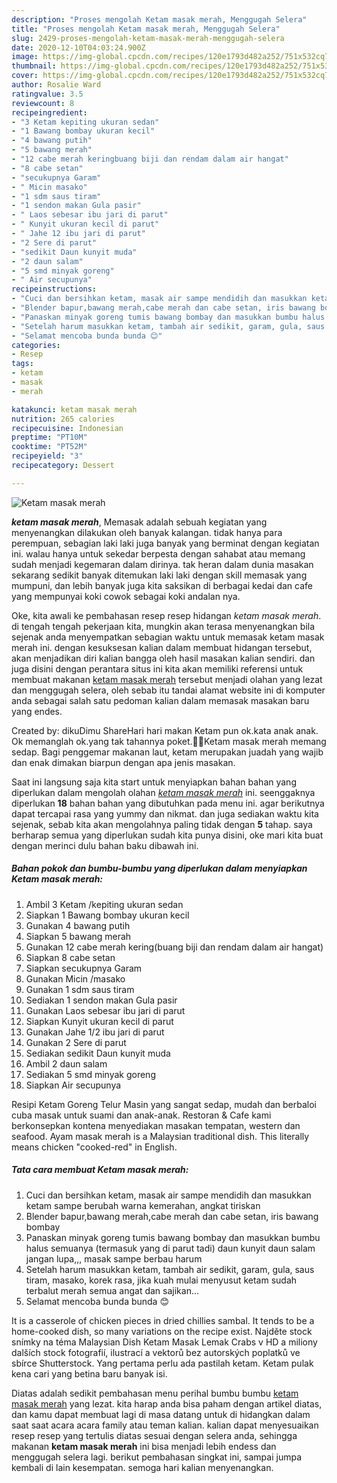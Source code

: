 ```yaml
---
description: "Proses mengolah Ketam masak merah, Menggugah Selera"
title: "Proses mengolah Ketam masak merah, Menggugah Selera"
slug: 2429-proses-mengolah-ketam-masak-merah-menggugah-selera
date: 2020-12-10T04:03:24.900Z
image: https://img-global.cpcdn.com/recipes/120e1793d482a252/751x532cq70/ketam-masak-merah-foto-resep-utama.jpg
thumbnail: https://img-global.cpcdn.com/recipes/120e1793d482a252/751x532cq70/ketam-masak-merah-foto-resep-utama.jpg
cover: https://img-global.cpcdn.com/recipes/120e1793d482a252/751x532cq70/ketam-masak-merah-foto-resep-utama.jpg
author: Rosalie Ward
ratingvalue: 3.5
reviewcount: 8
recipeingredient:
- "3 Ketam kepiting ukuran sedan"
- "1 Bawang bombay ukuran kecil"
- "4 bawang putih"
- "5 bawang merah"
- "12 cabe merah keringbuang biji dan rendam dalam air hangat"
- "8 cabe setan"
- "secukupnya Garam"
- " Micin masako"
- "1 sdm saus tiram"
- "1 sendon makan Gula pasir"
- " Laos sebesar ibu jari di parut"
- " Kunyit ukuran kecil di parut"
- " Jahe 12 ibu jari di parut"
- "2 Sere di parut"
- "sedikit Daun kunyit muda"
- "2 daun salam"
- "5 smd minyak goreng"
- " Air secupunya"
recipeinstructions:
- "Cuci dan bersihkan ketam, masak air sampe mendidih dan masukkan ketam sampe berubah warna kemerahan, angkat tiriskan"
- "Blender bapur,bawang merah,cabe merah dan cabe setan, iris bawang bombay"
- "Panaskan minyak goreng tumis bawang bombay dan masukkan bumbu halus semuanya (termasuk yang di parut tadi) daun kunyit daun salam jangan lupa,,, masak sampe berbau harum"
- "Setelah harum masukkan ketam, tambah air sedikit, garam, gula, saus tiram, masako, korek rasa, jika kuah mulai menyusut ketam sudah terbalut merah semua angat dan sajikan..."
- "Selamat mencoba bunda bunda 😊"
categories:
- Resep
tags:
- ketam
- masak
- merah

katakunci: ketam masak merah 
nutrition: 265 calories
recipecuisine: Indonesian
preptime: "PT10M"
cooktime: "PT52M"
recipeyield: "3"
recipecategory: Dessert

---
```



![Ketam masak merah](https://img-global.cpcdn.com/recipes/120e1793d482a252/751x532cq70/ketam-masak-merah-foto-resep-utama.jpg)

<b><i>ketam masak merah</i></b>, Memasak adalah sebuah kegiatan yang menyenangkan dilakukan oleh banyak kalangan. tidak hanya para perempuan, sebagian laki laki juga banyak yang berminat dengan kegiatan ini. walau hanya untuk sekedar berpesta dengan sahabat atau memang sudah menjadi kegemaran dalam dirinya. tak heran dalam dunia masakan sekarang sedikit banyak ditemukan laki laki dengan skill memasak yang mumpuni, dan lebih banyak juga kita saksikan di berbagai kedai dan cafe yang mempunyai koki cowok sebagai koki andalan nya.

Oke, kita awali ke pembahasan resep resep hidangan <i>ketam masak merah</i>. di tengah tengah pekerjaan kita, mungkin akan terasa menyenangkan bila sejenak anda menyempatkan sebagian waktu untuk memasak ketam masak merah ini. dengan kesuksesan kalian dalam membuat hidangan tersebut, akan menjadikan diri kalian bangga oleh hasil masakan kalian sendiri. dan juga disini dengan perantara situs ini kita akan memiliki referensi untuk membuat makanan <u>ketam masak merah</u> tersebut menjadi olahan yang lezat dan menggugah selera, oleh sebab itu tandai alamat website ini di komputer anda sebagai salah satu pedoman kalian dalam memasak masakan baru yang endes.

Created by: dikuDimu ShareHari hari makan Ketam pun ok.kata anak anak. Ok memanglah ok.yang tak tahannya poket.🤭🤣Ketam masak merah memang sedap. Bagi penggemar makanan laut, ketam merupakan juadah yang wajib dan enak dimakan biarpun dengan apa jenis masakan.


Saat ini langsung saja kita start untuk menyiapkan bahan bahan yang diperlukan dalam mengolah olahan <u><i>ketam masak merah</i></u> ini. seenggaknya diperlukan <b>18</b> bahan bahan yang dibutuhkan pada menu ini. agar berikutnya dapat tercapai rasa yang yummy dan nikmat. dan juga sediakan waktu kita sejenak, sebab kita akan mengolahnya paling tidak dengan <b>5</b> tahap. saya berharap semua yang diperlukan sudah kita punya disini, oke mari kita buat dengan merinci dulu bahan baku dibawah ini.

<!--inarticleads1-->

##### Bahan pokok dan bumbu-bumbu yang diperlukan dalam menyiapkan Ketam masak merah:

1. Ambil 3 Ketam /kepiting ukuran sedan
1. Siapkan 1 Bawang bombay ukuran kecil
1. Gunakan 4 bawang putih
1. Siapkan 5 bawang merah
1. Gunakan 12 cabe merah kering(buang biji dan rendam dalam air hangat)
1. Siapkan 8 cabe setan
1. Siapkan secukupnya Garam
1. Gunakan  Micin /masako
1. Gunakan 1 sdm saus tiram
1. Sediakan 1 sendon makan Gula pasir
1. Gunakan  Laos sebesar ibu jari di parut
1. Siapkan  Kunyit ukuran kecil di parut
1. Gunakan  Jahe 1/2 ibu jari di parut
1. Gunakan 2 Sere di parut
1. Sediakan sedikit Daun kunyit muda
1. Ambil 2 daun salam
1. Sediakan 5 smd minyak goreng
1. Siapkan  Air secupunya


Resipi Ketam Goreng Telur Masin yang sangat sedap, mudah dan berbaloi cuba masak untuk suami dan anak-anak. Restoran &amp; Cafe kami berkonsepkan kontena menyediakan masakan tempatan, western dan seafood. Ayam masak merah is a Malaysian traditional dish. This literally means chicken &#34;cooked-red&#34; in English. 

<!--inarticleads2-->

##### Tata cara membuat Ketam masak merah:

1. Cuci dan bersihkan ketam, masak air sampe mendidih dan masukkan ketam sampe berubah warna kemerahan, angkat tiriskan
1. Blender bapur,bawang merah,cabe merah dan cabe setan, iris bawang bombay
1. Panaskan minyak goreng tumis bawang bombay dan masukkan bumbu halus semuanya (termasuk yang di parut tadi) daun kunyit daun salam jangan lupa,,, masak sampe berbau harum
1. Setelah harum masukkan ketam, tambah air sedikit, garam, gula, saus tiram, masako, korek rasa, jika kuah mulai menyusut ketam sudah terbalut merah semua angat dan sajikan...
1. Selamat mencoba bunda bunda 😊


It is a casserole of chicken pieces in dried chillies sambal. It tends to be a home-cooked dish, so many variations on the recipe exist. Najděte stock snímky na téma Malaysian Dish Ketam Masak Lemak Crabs v HD a miliony dalších stock fotografií, ilustrací a vektorů bez autorských poplatků ve sbírce Shutterstock. Yang pertama perlu ada pastilah ketam. Ketam pulak kena cari yang betina baru banyak isi. 

Diatas adalah sedikit pembahasan menu perihal bumbu bumbu <u>ketam masak merah</u> yang lezat. kita harap anda bisa paham dengan artikel diatas, dan kamu dapat membuat lagi di masa datang untuk di hidangkan dalam saat saat acara acara family atau teman kalian. kalian dapat menyesuaikan resep resep yang tertulis diatas sesuai dengan selera anda, sehingga makanan <b>ketam masak merah</b> ini bisa menjadi lebih endess dan menggugah selera lagi. berikut pembahasan singkat ini, sampai jumpa kembali di lain kesempatan. semoga hari kalian menyenangkan.
